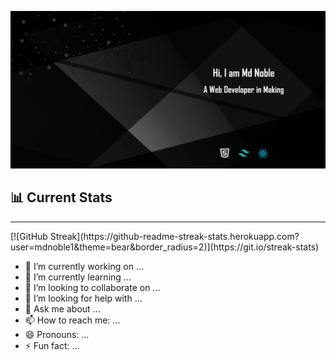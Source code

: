 ![Md Noble Github Banner!](https://raw.githubusercontent.com/mdnoble1/mdnoble1/main/assets/banner/githubBanner.png)

## 📊 Current Stats

---

<p align="center">
  <div>
    [![GitHub Streak](https://github-readme-streak-stats.herokuapp.com?user=mdnoble1&theme=bear&border_radius=2)](https://git.io/streak-stats)
  </div>
</p>

- 🔭 I’m currently working on ...
- 🌱 I’m currently learning ...
- 👯 I’m looking to collaborate on ...
- 🤔 I’m looking for help with ...
- 💬 Ask me about ...
- 📫 How to reach me: ...
- 😄 Pronouns: ...
- ⚡ Fun fact: ...
